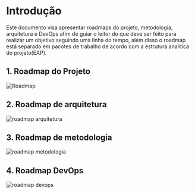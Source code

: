 # Introdução
Este documento visa apresentar roadmaps do projeto, metodologia, arquitetura e DevOps afim de guiar o leitor do que deve ser feito para realizar um objetivo seguindo uma linha do tempo, além disso o roadmap está separado em pacotes de trabalho de acordo com a estrutura analítica do projeto(EAP).

## 1. Roadmap do Projeto 
![Roadmap](https://imgur.com/a/rYouu)

## 2. Roadmap de arquitetura
![roadmap arquitetura](https://imgur.com/a/wh0fx)

## 3. Roadmap de metodologia
![roadmap metodologia](#)

## 4. Roadmap DevOps
![roadmap devops](#)
